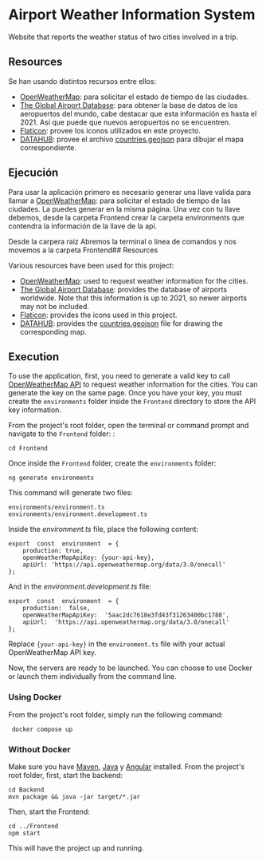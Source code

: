# Airport Weather Information System
Website that reports the weather status of two cities involved in a trip.

## Resources

Se han usando distintos recursos entre ellos:
- [OpenWeatherMap](https://openweathermap.org/api): para solicitar el estado de tiempo de las ciudades.
- [ The Global Airport Database](https://www.partow.net/miscellaneous/airportdatabase/): para obtener la base de datos de los aeropuertos del mundo, cabe destacar que esta información es hasta el 2021. Así que puede que nuevos aeropuertos no se encuentren.
- [Flaticon](https://www.flaticon.com/): provee los iconos utilizados en este proyecto.
- [DATAHUB](https://datahub.io/core/geo-countries#resource-countries): provee el archivo [countries.geojson](https://github.com/vrosalesjaimes/AirportWeatherInformationSystem/blob/main/Frontend/src/assets/countries.geo.json) para dibujar el mapa correspondiente.
## Ejecución
Para usar la aplicación primero es necesario generar una llave valida para llamar a [OpenWeatherMap](https://openweathermap.org/api): para solicitar el estado de tiempo de las ciudades. La puedes generar en la misma página.  Una vez con tu llave debemos, desde la carpeta Frontend crear la carpeta environments que contendra la información de la llave de la api.  

Desde la carpera raiz Abremos la terminal o linea de comandos y nos movemos a la carpeta Frontend## Resources

Various resources have been used for this project:

- [OpenWeatherMap](https://openweathermap.org/api): used to request weather information for the cities.
- [The Global Airport Database](https://www.partow.net/miscellaneous/airportdatabase/): provides the database of airports worldwide. Note that this information is up to 2021, so newer airports may not be included.
- [Flaticon](https://www.flaticon.com/): provides the icons used in this project.
- [DATAHUB](https://datahub.io/core/geo-countries#resource-countries): provides the [countries.geojson](https://github.com/vrosalesjaimes/AirportWeatherInformationSystem/blob/main/Frontend/src/assets/countries.geo.json) file for drawing the corresponding map.

## Execution

To use the application, first, you need to generate a valid key to call [OpenWeatherMap API](https://openweathermap.org/api) to request weather information for the cities. You can generate the key on the same page. Once you have your key, you must create the `environments` folder inside the `Frontend` directory to store the API key information.

From the project's root folder, open the terminal or command prompt and navigate to the `Frontend` folder:
:

    cd Frontend
 
 Once inside the `Frontend` folder, create the `environments` folder:
 

    ng generate environments
This command will generate two files:

  

    environments/environment.ts
    environments/environment.development.ts

Inside the *environment.ts* file, place the following content:

    export  const  environment  = {
	    production: true,
	    openWeatherMapApiKey: {your-api-key},
	    apiUrl: 'https://api.openweathermap.org/data/3.0/onecall'
    };
And in the *environment.development.ts* file:

    export  const  environment  = {
	    production:  false,
	    openWeatherMapApiKey:  '5aac2dc7618e3fd43f31263400bc1788',
	    apiUrl:  'https://api.openweathermap.org/data/3.0/onecall'
    };

Replace `{your-api-key}` in the `environment.ts` file with your actual OpenWeatherMap API key.

Now, the servers are ready to be launched. You can choose to use Docker or launch them individually from the command line.

### Using Docker

From the project's root folder, simply run the following command:
   

     docker compose up


### Without Docker

Make sure you have [Maven](https://maven.apache.org/), [Java](https://www.java.com/es/) y [Angular](https://angular.io/) installed. From the project's root folder, first, start the backend:

    cd Backend
    mvn package && java -jar target/*.jar

Then, start the Frontend:

    cd ../Frontend
    npm start

This will have the project up and running.
